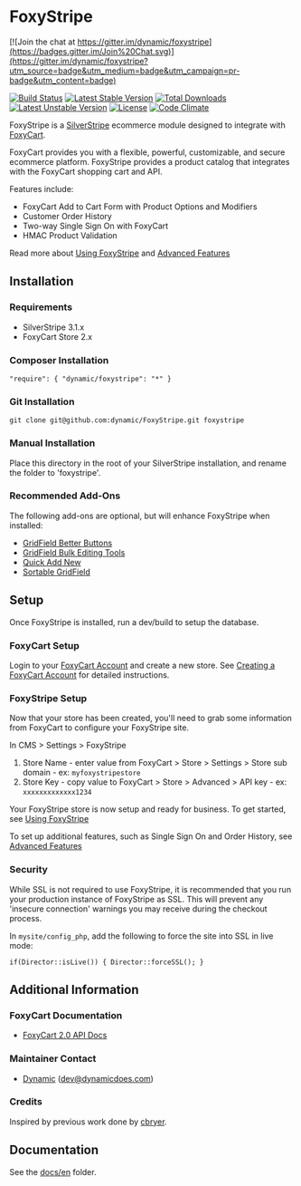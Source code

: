 # FoxyStripe

[![Join the chat at https://gitter.im/dynamic/foxystripe](https://badges.gitter.im/Join%20Chat.svg)](https://gitter.im/dynamic/foxystripe?utm_source=badge&utm_medium=badge&utm_campaign=pr-badge&utm_content=badge)

[![Build Status](https://travis-ci.org/dynamic/foxystripe.svg?branch=master)](https://travis-ci.org/dynamic/foxystripe)
[![Latest Stable Version](https://poser.pugx.org/dynamic/foxystripe/v/stable.svg)](https://packagist.org/packages/dynamic/foxystripe) [![Total Downloads](https://poser.pugx.org/dynamic/foxystripe/downloads.svg)](https://packagist.org/packages/dynamic/foxystripe) [![Latest Unstable Version](https://poser.pugx.org/dynamic/foxystripe/v/unstable.svg)](https://packagist.org/packages/dynamic/foxystripe) [![License](https://poser.pugx.org/dynamic/foxystripe/license.svg)](https://packagist.org/packages/dynamic/foxystripe)
[![Code Climate](https://codeclimate.com/github/dynamic/foxystripe/badges/gpa.svg)](https://codeclimate.com/github/dynamic/foxystripe)

FoxyStripe is a [SilverStripe](http://silverstripe.org) ecommerce module designed to integrate with [FoxyCart](http://www.foxycart.com/).

FoxyCart provides you with a flexible, powerful, customizable, and secure ecommerce platform. FoxyStripe provides a product catalog that integrates with the FoxyCart shopping cart and API.

Features include:

*	FoxyCart Add to Cart Form with Product Options and Modifiers
*	Customer Order History
*	Two-way Single Sign On with FoxyCart
*	HMAC Product Validation

Read more about [Using FoxyStripe](docs/en/Use.MD) and [Advanced Features](docs/en/Features.MD)


## Installation

### Requirements

*  SilverStripe 3.1.x
*  FoxyCart Store 2.x

### Composer Installation

`"require": { "dynamic/foxystripe": "*" }`

### Git Installation

`git clone git@github.com:dynamic/FoxyStripe.git foxystripe`

### Manual Installation

Place this directory in the root of your SilverStripe installation, and rename the folder to 'foxystripe'.

### Recommended Add-Ons

The following add-ons are optional, but will enhance FoxyStripe when installed:

*	[GridField Better Buttons](http://addons.silverstripe.org/add-ons/unclecheese/betterbuttons)
*	[GridField Bulk Editing Tools](http://addons.silverstripe.org/add-ons/colymba/gridfield-bulk-editing-tools)
*	[Quick Add New](http://addons.silverstripe.org/add-ons/sheadawson/quickaddnew)
*	[Sortable GridField](http://addons.silverstripe.org/add-ons/undefinedoffset/sortablegridfield)

## Setup

Once FoxyStripe is installed, run a dev/build to setup the database.

### FoxyCart Setup

Login to your [FoxyCart Account](https://admin.foxycart.com/admin.php) and create a new store. See [Creating a FoxyCart Account](https://wiki.foxycart.com/v/2.0/getting_started/foxycart_setup) for detailed instructions.
	
### FoxyStripe Setup

Now that your store has been created, you'll need to grab some information from FoxyCart to configure your FoxyStripe site.

In CMS > Settings > FoxyStripe
	
1. Store Name - enter value from FoxyCart > Store > Settings > Store sub domain - ex: `myfoxystripestore`
2. Store Key - copy value to FoxyCart > Store > Advanced  > API key - ex: `xxxxxxxxxxxxx1234`

Your FoxyStripe store is now setup and ready for business. To get started, see [Using FoxyStripe](docs/en/Use.MD)

To set up additional features, such as Single Sign On and Order History, see [Advanced Features](docs/en/Features.MD)

### Security

While SSL is not required to use FoxyStripe, it is recommended that you run your production instance of FoxyStripe as SSL. This will prevent any 'insecure connection' warnings you may receive during the checkout process.

In `mysite/config_php`, add the following to force the site into SSL in live mode:

`if(Director::isLive()) {
	Director::forceSSL();
}`

## Additional Information

### FoxyCart Documentation

 * [FoxyCart 2.0 API Docs](https://wiki.foxycart.com/v/2.0/start)

### Maintainer Contact

 *  [Dynamic](http://www.dynamicagency.com) (<dev@dynamicdoes.com>)
   
### Credits

Inspired by previous work done by [cbryer](https://github.com/cbryer).

## Documentation

See the [docs/en](docs/en/index.md) folder.